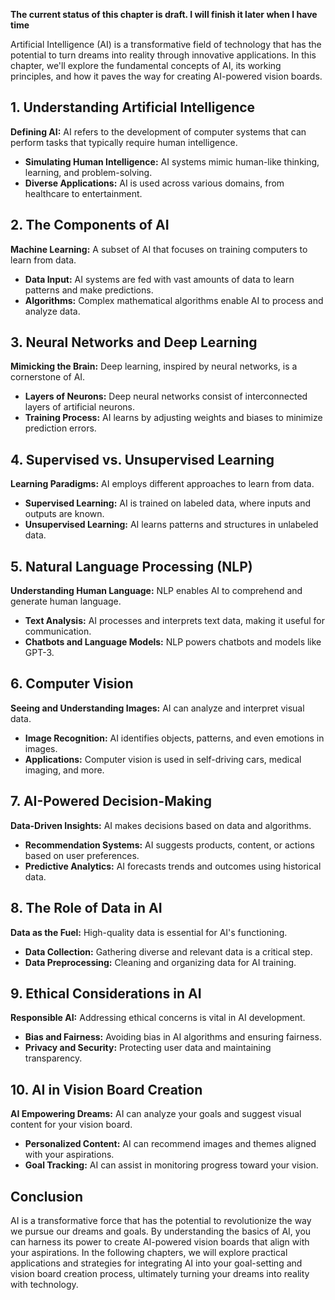 **The current status of this chapter is draft. I will finish it later when I have time**

Artificial Intelligence (AI) is a transformative field of technology that has the potential to turn dreams into reality through innovative applications. In this chapter, we'll explore the fundamental concepts of AI, its working principles, and how it paves the way for creating AI-powered vision boards.

**1. Understanding Artificial Intelligence**
--------------------------------------------

**Defining AI:** AI refers to the development of computer systems that can perform tasks that typically require human intelligence.

* **Simulating Human Intelligence:** AI systems mimic human-like thinking, learning, and problem-solving.
* **Diverse Applications:** AI is used across various domains, from healthcare to entertainment.

**2. The Components of AI**
---------------------------

**Machine Learning:** A subset of AI that focuses on training computers to learn from data.

* **Data Input:** AI systems are fed with vast amounts of data to learn patterns and make predictions.
* **Algorithms:** Complex mathematical algorithms enable AI to process and analyze data.

**3. Neural Networks and Deep Learning**
----------------------------------------

**Mimicking the Brain:** Deep learning, inspired by neural networks, is a cornerstone of AI.

* **Layers of Neurons:** Deep neural networks consist of interconnected layers of artificial neurons.
* **Training Process:** AI learns by adjusting weights and biases to minimize prediction errors.

**4. Supervised vs. Unsupervised Learning**
-------------------------------------------

**Learning Paradigms:** AI employs different approaches to learn from data.

* **Supervised Learning:** AI is trained on labeled data, where inputs and outputs are known.
* **Unsupervised Learning:** AI learns patterns and structures in unlabeled data.

**5. Natural Language Processing (NLP)**
----------------------------------------

**Understanding Human Language:** NLP enables AI to comprehend and generate human language.

* **Text Analysis:** AI processes and interprets text data, making it useful for communication.
* **Chatbots and Language Models:** NLP powers chatbots and models like GPT-3.

**6. Computer Vision**
----------------------

**Seeing and Understanding Images:** AI can analyze and interpret visual data.

* **Image Recognition:** AI identifies objects, patterns, and even emotions in images.
* **Applications:** Computer vision is used in self-driving cars, medical imaging, and more.

**7. AI-Powered Decision-Making**
---------------------------------

**Data-Driven Insights:** AI makes decisions based on data and algorithms.

* **Recommendation Systems:** AI suggests products, content, or actions based on user preferences.
* **Predictive Analytics:** AI forecasts trends and outcomes using historical data.

**8. The Role of Data in AI**
-----------------------------

**Data as the Fuel:** High-quality data is essential for AI's functioning.

* **Data Collection:** Gathering diverse and relevant data is a critical step.
* **Data Preprocessing:** Cleaning and organizing data for AI training.

**9. Ethical Considerations in AI**
-----------------------------------

**Responsible AI:** Addressing ethical concerns is vital in AI development.

* **Bias and Fairness:** Avoiding bias in AI algorithms and ensuring fairness.
* **Privacy and Security:** Protecting user data and maintaining transparency.

**10. AI in Vision Board Creation**
-----------------------------------

**AI Empowering Dreams:** AI can analyze your goals and suggest visual content for your vision board.

* **Personalized Content:** AI can recommend images and themes aligned with your aspirations.
* **Goal Tracking:** AI can assist in monitoring progress toward your vision.

**Conclusion**
--------------

AI is a transformative force that has the potential to revolutionize the way we pursue our dreams and goals. By understanding the basics of AI, you can harness its power to create AI-powered vision boards that align with your aspirations. In the following chapters, we will explore practical applications and strategies for integrating AI into your goal-setting and vision board creation process, ultimately turning your dreams into reality with technology.
